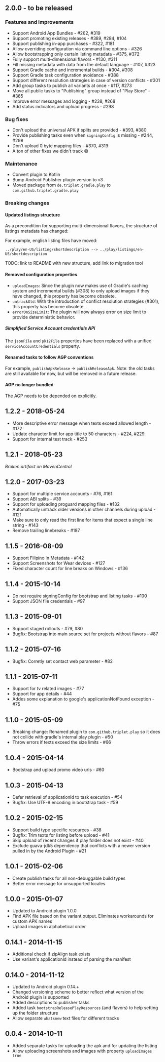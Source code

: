 ## 2.0.0 - to be released

### Features and improvements

* Support Android App Bundles - #262, #319
* Support promoting existing releases - #389, #284, #104
* Support publishing in-app purchases - #322, #181
* Allow overriding configuration via command line options - #326
* Allow bootstrapping only certain listing metadata - #375, #372
* Fully support multi-dimensional flavors - #130, #311
* Fill missing metadata with data from the default language - #107, #323
* Support Gradle cache and incremental builds - #304, #308
* Support Gradle task configuration avoidance - #388
* Support different resolution strategies in case of version conflicts - #301
* Add group tasks to publish all variants at once - #117, #273
* Move all public tasks to "Publishing" group instead of "Play Store" - #365
* Improve error messages and logging - #238, #268
* Add status indicators and upload progress - #298

### Bug fixes

* Don't upload the universal APK if splits are provided - #393, #380
* Provide publishing tasks even when `signingConfig` is missing - #244, #298
* Don't upload 0 byte mapping files - #370, #319
* A ton of other fixes we didn't track 😅

### Maintenance

* Convert plugin to Kotlin
* Bump Android Publisher plugin version to v3
* Moved package from `de.triplet.gradle.play` to `com.github.triplet.gradle.play`

### Breaking changes

#### Updated listings structure

As a precondition for supporting multi-dimensional flavors, the structure of listings metadata
has changed:

For example, english listing files have moved:

```
../play/en-US/listing/shortdescription --> ../play/listings/en-US/shortdescription
```

TODO: link to README with new structure, add link to migration tool

#### Removed configuration properties

* `uploadImages`: Since the plugin now makes use of Gradle's caching system and incremental builds
  (#308) to only upload images if they have changed, this property has become obsolete.
* `untrackOld`: With the introduction of conflict resolution strategies (#301), this property has
  become obsolete.
* `errorOnSizeLimit`: The plugin will now always error on size limit to provide deterministic
  behavior.

##### Simplified Service Account credentials API

The `jsonFile` and `pk12File` properties have been replaced with a unified
`serviceAccountCredentials` property.

#### Renamed tasks to follow AGP conventions

For example, `publishApkRelease` -> `publishReleaseApk`. Note: the old tasks are still available for
now, but will be removed in a future release.

#### AGP no longer bundled

The AGP needs to be depended on explicitly.

## 1.2.2 - 2018-05-24

* More descriptive error message when texts exceed allowed length - #172
* Update character limit for app title to 50 characters - #224, #229
* Support for internal test track - #253

## 1.2.1 - 2018-05-23

*Broken artifact on MavenCentral*

## 1.2.0 - 2017-03-23

* Support for multiple service accounts - #76, #161
* Support ABI splits - #39
* Support for uploading proguard mapping files - #132
* Automatically untrack older versions in other channels during upload - #121
* Make sure to only read the first line for items that expect a single line string - #143
* Remove trailing linebreaks - #187

## 1.1.5 - 2016-08-09

* Support Filipino in Metadata - #142
* Support Screenshots for Wear devices - #127
* Fixed character count for line breaks on Windows - #136

## 1.1.4 - 2015-10-14

* Do not require signingConfig for bootstrap and listing tasks - #100
* Support JSON file credentials - #97

## 1.1.3 - 2015-09-01

* Support staged rollouts - #79, #80
* Bugfix: Bootstrap into main source set for projects without flavors - #87

## 1.1.2 - 2015-07-16

* Bugfix: Corretly set contact web parameter - #82

## 1.1.1 - 2015-07-11

* Support for tv related images - #77
* Support for app details - #44
* Addes some explanation to google's applicationNotFound exception - #75

## 1.1.0 - 2015-05-09

* Breaking change: Renamed plugin to `com.github.triplet.play` so it does not collide with gradle's
  internal play plugin - #50
* Throw errors if texts exceed the size limits - #66

## 1.0.4 - 2015-04-14

* Bootstrap and upload promo video urls - #60

## 1.0.3 - 2015-04-13

* Defer retrieval of applicationId to task execution - #54
* Bugfix: Use UTF-8 encoding in bootstrap task - #59

## 1.0.2 - 2015-02-15

* Support build type specific resources - #38
* Bugfix: Trim texts for listing before upload - #41
* Skip upload of recent changes if play folder does not exist - #40
* Exclude guava-jdk5 dependency that conflicts with a newer version pulled in by the Android
  Plugin - #21

## 1.0.1 - 2015-02-06

* Create publish tasks for all non-debuggable build types
* Better error message for unsupported locales

## 1.0.0 - 2015-01-07

* Updated to Android plugin 1.0.0
* Find APK file based on the variant output. Eliminates workarounds for custom APK names
* Upload images in alphabetical order

## 0.14.1 - 2014-11-15

* Additional check if zipAlign task exists
* Use variant's applicationId instead of parsing the manifest

## 0.14.0 - 2014-11-12

* Updated to Android plugin 0.14.+
* Changed versioning scheme to better reflect what version of the Android plugin is supported
* Added descriptions to publisher tasks
* Added task `bootstrapReleasePlayResources` (and flavors) to help setting up the folder structure
* Allow separate `whatsnew` text files for different tracks

## 0.0.4 - 2014-10-11

* Added separate tasks for uploading the apk and for updating the listing
* Allow uploading screenshots and images with property `uploadImages true`
